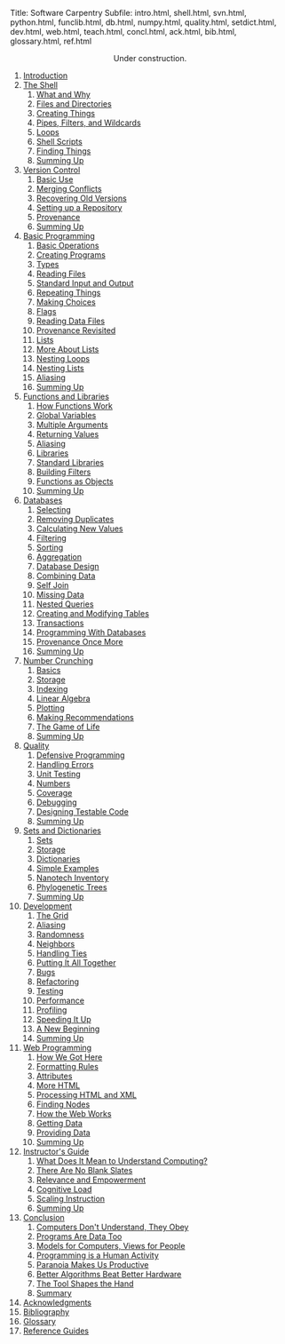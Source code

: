 Title: Software Carpentry
Subfile: intro.html, shell.html, svn.html, python.html, funclib.html, db.html, numpy.html, quality.html, setdict.html, dev.html, web.html, teach.html, concl.html, ack.html, bib.html, glossary.html, ref.html

  <p align="center">
    Under construction.
  </p>
  <ol class="toc">
    <li><a href="intro.html">Introduction</a></li>
    <li><a href="shell.html">The Shell</a>
      <ol>
        <li><a href="shell.html#s:what">What and Why</a></li>
        <li><a href="shell.html#s:filedir">Files and Directories</a></li>
        <li><a href="shell.html#s:create">Creating Things</a></li>
        <li><a href="shell.html#s:pipefilter">Pipes, Filters, and Wildcards</a></li>
        <li><a href="shell.html#s:loop">Loops</a></li>
        <li><a href="shell.html#s:scripts">Shell Scripts</a></li>
        <li><a href="shell.html#s:find">Finding Things</a></li>
        <li><a href="shell.html#s:summary">Summing Up</a></li>
      </ol>
    </li>
    <li><a href="svn.html">Version Control</a>
      <ol>
        <li><a href="svn.html#s:basics">Basic Use</a></li>
        <li><a href="svn.html#s:merge">Merging Conflicts</a></li>
        <li><a href="svn.html#s:rollback">Recovering Old Versions</a></li>
        <li><a href="svn.html#s:setup">Setting up a Repository</a></li>
        <li><a href="svn.html#s:provenance">Provenance</a></li>
        <li><a href="svn.html#s:summary">Summing Up</a></li>
      </ol>
    </li>
    <li><a href="python.html">Basic Programming</a>
      <ol>
        <li><a href="python.html#s:basic">Basic Operations</a></li>
        <li><a href="python.html#s:program">Creating Programs</a></li>
        <li><a href="python.html#s:types">Types</a></li>
        <li><a href="python.html#s:io">Reading Files</a></li>
        <li><a href="python.html#s:stdio">Standard Input and Output</a></li>
        <li><a href="python.html#s:for">Repeating Things</a></li>
        <li><a href="python.html#s:logic">Making Choices</a></li>
        <li><a href="python.html#s:flag">Flags</a></li>
        <li><a href="python.html#s:parse">Reading Data Files</a></li>
        <li><a href="python.html#s:provenance">Provenance Revisited</a></li>
        <li><a href="python.html#s:lists">Lists</a></li>
        <li><a href="python.html#s:morelist">More About Lists</a></li>
        <li><a href="python.html#s:nestloop">Nesting Loops</a></li>
        <li><a href="python.html#s:nestlist">Nesting Lists</a></li>
        <li><a href="python.html#s:alias">Aliasing</a></li>
        <li><a href="python.html#s:summary">Summing Up</a></li>
      </ol>
    </li>
    <li><a href="funclib.html">Functions and Libraries</a>
      <ol>
        <li><a href="funclib.html#s:basics">How Functions Work</a></li>
        <li><a href="funclib.html#s:global">Global Variables</a></li>
        <li><a href="funclib.html#s:args">Multiple Arguments</a></li>
        <li><a href="funclib.html#s:return">Returning Values</a></li>
        <li><a href="funclib.html#s:aliasing">Aliasing</a></li>
        <li><a href="funclib.html#s:libraries">Libraries</a></li>
        <li><a href="funclib.html#s:stdlib">Standard Libraries</a></li>
        <li><a href="funclib.html#s:filter">Building Filters</a></li>
        <li><a href="funclib.html#s:funcobj">Functions as Objects</a></li>
        <li><a href="funclib.html#s:summary">Summing Up</a></li>
      </ol>
    </li>
    <li><a href="db.html">Databases</a>
      <ol>
        <li><a href="db.html#s:select">Selecting</a></li>
        <li><a href="db.html#s:distinct">Removing Duplicates</a></li>
        <li><a href="db.html#s:calc">Calculating New Values</a></li>
        <li><a href="db.html#s:filter">Filtering</a></li>
        <li><a href="db.html#s:sort">Sorting</a></li>
        <li><a href="db.html#s:aggregate">Aggregation</a></li>
        <li><a href="db.html#s:design">Database Design</a></li>
        <li><a href="db.html#s:join">Combining Data</a></li>
        <li><a href="db.html#s:selfjoin">Self Join</a></li>
        <li><a href="db.html#s:null">Missing Data</a></li>
        <li><a href="db.html#s:nested">Nested Queries</a></li>
        <li><a href="db.html#s:create">Creating and Modifying Tables</a></li>
        <li><a href="db.html#s:transactions">Transactions</a></li>
        <li><a href="db.html#s:programming">Programming With Databases</a></li>
        <li><a href="db.html#s:provenance">Provenance Once More</a></li>
        <li><a href="db.html#s:summary">Summing Up</a></li>
      </ol>
    </li>
    <li><a href="numpy.html">Number Crunching</a>
      <ol>
        <li><a href="numpy.html#s:basics">Basics</a></li>
        <li><a href="numpy.html#s:storage">Storage</a></li>
        <li><a href="numpy.html#s:indexing">Indexing</a></li>
        <li><a href="numpy.html#s:linalg">Linear Algebra</a></li>
        <li><a href="numpy.html#s:plotting">Plotting</a></li>
        <li><a href="numpy.html#s:recommend">Making Recommendations</a></li>
        <li><a href="numpy.html#s:life">The Game of Life</a></li>
        <li><a href="numpy.html#s:summary">Summing Up</a></li>
      </ol>
    </li>
    <li><a href="quality.html">Quality</a>
      <ol>
        <li><a href="quality.html#s:defensive">Defensive Programming</a></li>
        <li><a href="quality.html#s:except">Handling Errors</a></li>
        <li><a href="quality.html#s:unit">Unit Testing</a></li>
        <li><a href="quality.html#s:numbers">Numbers</a></li>
        <li><a href="quality.html#s:coverage">Coverage</a></li>
        <li><a href="quality.html#s:debug">Debugging</a></li>
        <li><a href="quality.html#s:testable">Designing Testable Code</a></li>
        <li><a href="quality.html#s:summary">Summing Up</a></li>
      </ol>
    </li>
    <li><a href="setdict.html">Sets and Dictionaries</a>
      <ol>
        <li><a href="setdict.html#s:sets">Sets</a></li>
        <li><a href="setdict.html#s:storage">Storage</a></li>
        <li><a href="setdict.html#s:dict">Dictionaries</a></li>
        <li><a href="setdict.html#s:examples">Simple Examples</a></li>
        <li><a href="setdict.html#s:nanotech">Nanotech Inventory</a></li>
        <li><a href="setdict.html#s:phylotree">Phylogenetic Trees</a></li>
        <li><a href="setdict.html#s:summary">Summing Up</a></li>
      </ol>
    </li>
    <li><a href="dev.html">Development</a>
      <ol>
        <li><a href="dev.html#s:grid">The Grid</a></li>
        <li><a href="dev.html#s:alias">Aliasing</a></li>
        <li><a href="dev.html#s:random">Randomness</a></li>
        <li><a href="dev.html#s:neighbors">Neighbors</a></li>
        <li><a href="dev.html#s:ties">Handling Ties</a></li>
        <li><a href="dev.html#s:assembly">Putting It All Together</a></li>
        <li><a href="dev.html#s:bugs">Bugs</a></li>
        <li><a href="dev.html#s:refactor">Refactoring</a></li>
        <li><a href="dev.html#s:test">Testing</a></li>
        <li><a href="dev.html#s:performance">Performance</a></li>
        <li><a href="dev.html#s:profile">Profiling</a></li>
        <li><a href="dev.html#s:fail">Speeding It Up</a></li>
        <li><a href="dev.html#s:lazy">A New Beginning</a></li>
        <li><a href="dev.html#s:summary">Summing Up</a></li>
      </ol>
    </li>
    <li><a href="web.html">Web Programming</a>
      <ol>
        <li><a href="web.html#s:history">How We Got Here</a></li>
        <li><a href="web.html#s:formatting">Formatting Rules</a></li>
        <li><a href="web.html#s:attributes">Attributes</a></li>
        <li><a href="web.html#s:morehtml">More HTML</a></li>
        <li><a href="web.html#s:processing">Processing HTML and XML</a></li>
        <li><a href="web.html#s:search">Finding Nodes</a></li>
        <li><a href="web.html#s:http">How the Web Works</a></li>
        <li><a href="web.html#s:client">Getting Data</a></li>
        <li><a href="web.html#s:server">Providing Data</a></li>
        <li><a href="web.html#s:summary">Summing Up</a></li>
      </ol>
    </li>
    <li><a href="teach.html">Instructor's Guide</a>
      <ol>
        <li><a href="teach.html#s:understand">What Does It Mean to Understand Computing?</a></li>
        <li><a href="teach.html#s:conceptual">There Are No Blank Slates</a></li>
        <li><a href="teach.html#s:relevance">Relevance and Empowerment</a></li>
        <li><a href="teach.html#s:load">Cognitive Load</a></li>
        <li><a href="teach.html#s:scaling">Scaling Instruction</a></li>
        <li><a href="teach.html#s:summary">Summing Up</a></li>
      </ol>
    </li>
    <li><a href="concl.html">Conclusion</a>
      <ol>
        <li><a href="concl.html#s:meaning">Computers Don't Understand, They Obey</a></li>
        <li><a href="concl.html#s:turing">Programs Are Data Too</a></li>
        <li><a href="concl.html#s:modelview">Models for Computers, Views for People</a></li>
        <li><a href="concl.html#s:perf">Programming is a Human Activity</a></li>
        <li><a href="concl.html#s:paranoia">Paranoia Makes Us Productive</a></li>
        <li><a href="concl.html#s:algo">Better Algorithms Beat Better Hardware</a></li>
        <li><a href="concl.html#s:tools">The Tool Shapes the Hand</a></li>
        <li><a href="concl.html#s:summary">Summary</a></li>
      </ol>
    </li>
    <li><a href="ack.html">Acknowledgments</a></li>
    <li><a href="bib.html">Bibliography</a></li>
    <li><a href="glossary.html">Glossary</a></li>
    <li><a href="ref.html">Reference Guides</a></li>
  </ol>
